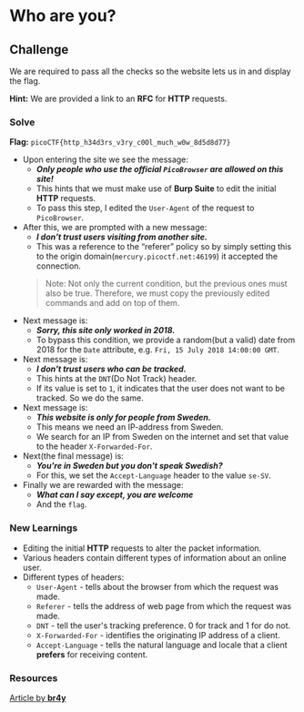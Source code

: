# Who are you?

## Challenge
We are required to pass all the checks so the website lets us in and display the flag.

**Hint:** We are provided a link to an **RFC** for **HTTP** requests.


### Solve
**Flag:** `picoCTF{http_h34d3rs_v3ry_c0Ol_much_w0w_8d5d8d77}`

- Upon entering the site we see the message:
    - ***Only people who use the official `PicoBrowser` are allowed on this site!***
    - This hints that we must make use of **Burp Suite** to edit the initial **HTTP** requests.
    - To pass this step, I edited the `User-Agent` of the request to `PicoBrowser`.
- After this, we are prompted with a new message:
    - ***I don't trust users visiting from another site.***
    - This was a reference to the “referer” policy so by simply setting this to the origin domain(`mercury.picoctf.net:46199`) it accepted the connection.
    > Note: Not only the current condition, but the previous ones must also be true. Therefore, we must copy the previously edited commands and add on top of them.
- Next message is:
    - ***Sorry, this site only worked in 2018.***
    - To bypass this condition, we provide a random(but a valid) date from 2018 for the `Date` attribute, e.g. `Fri, 15 July 2018 14:00:00 GMT`.
- Next message is:
    - ***I don't trust users who can be tracked.***
    - This hints at the `DNT`(Do Not Track) header.
    - If its value is set to `1`, it indicates that the user does not want to be tracked. So we do the same.
- Next message is:
    - ***This website is only for people from Sweden.***
    - This means we need an IP-address from Sweden.
    - We search for an IP from Sweden on the internet and set that value to the header `X-Forwarded-For`.
- Next(the final message) is:
    - ***You're in Sweden but you don't speak Swedish?***
    - For this, we set the `Accept-Language` header to the value `se-SV`.
- Finally we are rewarded with the message:
    - ***What can I say except, you are welcome***
    - And the `flag`.


### New Learnings
- Editing the initial **HTTP** requests to alter the packet information.
- Various headers contain different types of information about an online user.
- Different types of headers:
    - `User-Agent` - tells about the browser from which the request was made.
    - `Referer` - tells the address of web page from which the request was made.
    - `DNT` - tell the user's tracking preference. 0 for track and 1 for do not.
    - `X-Forwarded-For` - identifies the originating IP address of a client.
    - `Accept-Language` - tells the natural language and locale that a client **prefers** for receiving content.


### Resources
[ Article by **br4y** ](https://medium.com/@br4y/picoctf-who-are-you-medium-web-exploitation-55c12b81e914)
